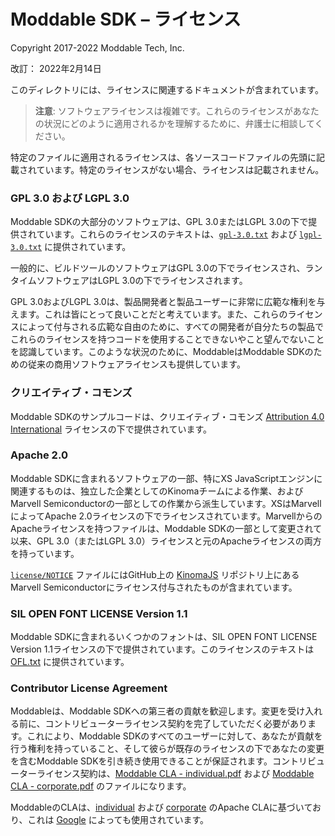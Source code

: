 # Moddable SDK – ライセンス
Copyright 2017-2022 Moddable Tech, Inc.

改訂： 2022年2月14日

このディレクトリには、ライセンスに関連するドキュメントが含まれています。

> **注意**: ソフトウェアライセンスは複雑です。これらのライセンスがあなたの状況にどのように適用されるかを理解するために、弁護士に相談してください。

特定のファイルに適用されるライセンスは、各ソースコードファイルの先頭に記載されています。特定のライセンスがない場合、ライセンスは記載されません。

### GPL 3.0 および LGPL 3.0
Moddable SDKの大部分のソフトウェアは、GPL 3.0またはLGPL 3.0の下で提供されています。これらのライセンスのテキストは、[`gpl-3.0.txt`](gpl-3.0.txt) および [`lgpl-3.0.txt`](lgpl-3.0.txt) に提供されています。

一般的に、ビルドツールのソフトウェアはGPL 3.0の下でライセンスされ、ランタイムソフトウェアはLGPL 3.0の下でライセンスされます。

GPL 3.0およびLGPL 3.0は、製品開発者と製品ユーザーに非常に広範な権利を与えます。これは皆にとって良いことだと考えています。また、これらのライセンスによって付与される広範な自由のために、すべての開発者が自分たちの製品でこれらのライセンスを持つコードを使用することできないやこと望んでないことを認識しています。このような状況のために、ModdableはModdable SDKのための従来の商用ソフトウェアライセンスも提供しています。

### クリエイティブ・コモンズ
Moddable SDKのサンプルコードは、クリエイティブ・コモンズ [Attribution 4.0 International](http://creativecommons.org/licenses/by/4.0/) ライセンスの下で提供されています。

### Apache 2.0
Moddable SDKに含まれるソフトウェアの一部、特にXS JavaScriptエンジンに関連するものは、独立した企業としてのKinomaチームによる作業、およびMarvell Semiconductorの一部としての作業から派生しています。XSはMarvellによってApache 2.0ライセンスの下でライセンスされています。MarvellからのApacheライセンスを持つファイルは、Moddable SDKの一部として変更されて以来、GPL 3.0（またはLGPL 3.0）ライセンスと元のApacheライセンスの両方を持っています。

[`license/NOTICE`](NOTICE) ファイルにはGitHub上の [KinomaJS](https://github.com/Kinoma/kinomajs/) リポジトリ上にあるMarvell Semiconductorにライセンス付与されたものが含まれています。

### SIL OPEN FONT LICENSE Version 1.1
Moddable SDKに含まれるいくつかのフォントは、SIL OPEN FONT LICENSE Version 1.1ライセンスの下で提供されています。このライセンスのテキストは [OFL.txt](./OFT.txt) に提供されています。

### Contributor License Agreement
Moddableは、Moddable SDKへの第三者の貢献を歓迎します。変更を受け入れる前に、コントリビューターライセンス契約を完了していただく必要があります。これにより、Moddable SDKのすべてのユーザーに対して、あなたが貢献を行う権利を持っていること、そして彼らが既存のライセンスの下であなたの変更を含むModdable SDKを引き続き使用できることが保証されます。コントリビューターライセンス契約は、[Moddable CLA - individual.pdf](Moddable%20CLA%20-%20individual.pdf) および [Moddable CLA - corporate.pdf](Moddable%20CLA%20-%20corporate.pdf) のファイルになります。

ModdableのCLAは、[individual](https://www.apache.org/licenses/icla.pdf) および [corporate](https://www.apache.org/licenses/cla-corporate.pdf) のApache CLAに基づいており、これは [Google](https://cla.developers.google.com/about) によっても使用されています。
